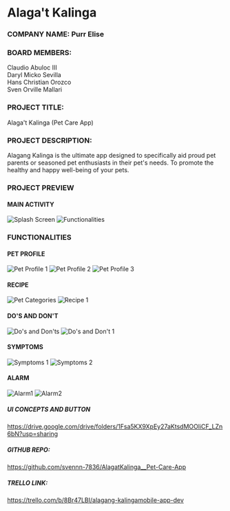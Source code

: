 # Alaga't Kalinga

### COMPANY NAME: Purr Elise
### BOARD MEMBERS:
   Claudio Abuloc III      
   Daryl Micko Sevilla   
   Hans Christian Orozco     
   Sven Orville Mallari   

### PROJECT TITLE:
   Alaga't Kalinga (Pet Care App)
### PROJECT DESCRIPTION:
   Alagang Kalinga is the ultimate app designed to specifically aid proud pet parents or seasoned pet enthusiasts in their pet's 
   needs. To promote the healthy and happy well-being of your pets.

   
### PROJECT PREVIEW
#### MAIN ACTIVITY
![Splash Screen](https://github.com/svennn-7836/AlagatKalinga__Pet-Care-App/assets/104261996/a3d288d1-909b-47d8-8f6f-a1fb0a09d2ea)
![Functionalities](https://github.com/svennn-7836/AlagatKalinga__Pet-Care-App/assets/104261996/0a9bf95e-da9f-4bf1-9b8c-90a18f088f40)

### FUNCTIONALITIES
#### PET PROFILE
![Pet Profile 1](https://github.com/svennn-7836/AlagatKalinga__Pet-Care-App/assets/104261996/5992eaf8-6832-43c4-bc61-c6c8652d4bbf)
![Pet Profile 2](https://github.com/svennn-7836/AlagatKalinga__Pet-Care-App/assets/104261996/12f145cf-086f-4df3-b954-099bd426e760)
![Pet Profile 3](https://github.com/svennn-7836/AlagatKalinga__Pet-Care-App/assets/104261996/0bcc63f7-d2e4-43c3-a58b-1b8b5c779fd8)

#### RECIPE 
![Pet Categories](https://github.com/svennn-7836/AlagatKalinga__Pet-Care-App/assets/104261996/b146398f-7a2e-4711-a3ba-74be5bcff6cd)
![Recipe 1](https://github.com/svennn-7836/AlagatKalinga__Pet-Care-App/assets/104261996/7dd55934-11c1-4333-9100-933080abde3b)

#### DO'S AND DON'T
![Do's and Don'ts](https://github.com/svennn-7836/AlagatKalinga__Pet-Care-App/assets/104261996/7def6967-6ad3-459d-b111-b3d60201a87b)
![Do's and Don't 1](https://github.com/svennn-7836/AlagatKalinga__Pet-Care-App/assets/104261996/bd4b0fbb-80cc-4da2-97ea-c96ac8727415)

#### SYMPTOMS
![Symptoms 1](https://github.com/svennn-7836/AlagatKalinga__Pet-Care-App/assets/104261996/dce27eb5-1838-440a-b6f0-c82d0ffd65ee)
![Symptoms 2](https://github.com/svennn-7836/AlagatKalinga__Pet-Care-App/assets/104261996/0dcdf560-b550-4bf2-970a-55d473580d58)

#### ALARM
![Alarm1](https://github.com/svennn-7836/AlagatKalinga__Pet-Care-App/assets/104261996/f7a5d5c1-5d29-4c9e-9194-fe3f2692302e)
![Alarm2](https://github.com/svennn-7836/AlagatKalinga__Pet-Care-App/assets/104261996/afcb1439-43fa-46e7-bbf8-f3d1160c7143)


##### UI CONCEPTS AND BUTTON
   https://drive.google.com/drive/folders/1Fsa5KX9XpEy27aKtsdMOOliCF_LZn6bN?usp=sharing

##### GITHUB REPO:
   https://github.com/svennn-7836/AlagatKalinga__Pet-Care-App

##### TRELLO LINK:
   https://trello.com/b/8Br47LBI/alagang-kalingamobile-app-dev
